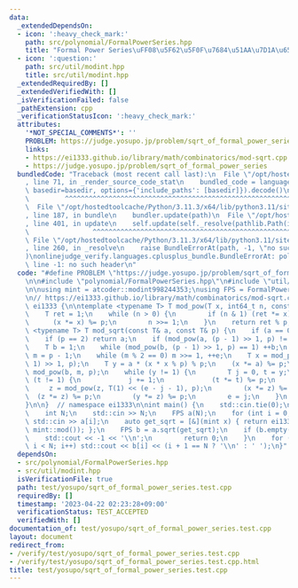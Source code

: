 ```yaml
---
data:
  _extendedDependsOn:
  - icon: ':heavy_check_mark:'
    path: src/polynomial/FormalPowerSeries.hpp
    title: "Formal Power Series\uFF08\u5F62\u5F0F\u7684\u51AA\u7D1A\u6570\uFF09"
  - icon: ':question:'
    path: src/util/modint.hpp
    title: src/util/modint.hpp
  _extendedRequiredBy: []
  _extendedVerifiedWith: []
  _isVerificationFailed: false
  _pathExtension: cpp
  _verificationStatusIcon: ':heavy_check_mark:'
  attributes:
    '*NOT_SPECIAL_COMMENTS*': ''
    PROBLEM: https://judge.yosupo.jp/problem/sqrt_of_formal_power_series
    links:
    - https://ei1333.github.io/library/math/combinatorics/mod-sqrt.cpp
    - https://judge.yosupo.jp/problem/sqrt_of_formal_power_series
  bundledCode: "Traceback (most recent call last):\n  File \"/opt/hostedtoolcache/Python/3.11.3/x64/lib/python3.11/site-packages/onlinejudge_verify/documentation/build.py\"\
    , line 71, in _render_source_code_stat\n    bundled_code = language.bundle(stat.path,\
    \ basedir=basedir, options={'include_paths': [basedir]}).decode()\n          \
    \         ^^^^^^^^^^^^^^^^^^^^^^^^^^^^^^^^^^^^^^^^^^^^^^^^^^^^^^^^^^^^^^^^^^^^^^^^^^^^^^^^^\n\
    \  File \"/opt/hostedtoolcache/Python/3.11.3/x64/lib/python3.11/site-packages/onlinejudge_verify/languages/cplusplus.py\"\
    , line 187, in bundle\n    bundler.update(path)\n  File \"/opt/hostedtoolcache/Python/3.11.3/x64/lib/python3.11/site-packages/onlinejudge_verify/languages/cplusplus_bundle.py\"\
    , line 401, in update\n    self.update(self._resolve(pathlib.Path(included), included_from=path))\n\
    \                ^^^^^^^^^^^^^^^^^^^^^^^^^^^^^^^^^^^^^^^^^^^^^^^^^^^^^^^^^\n \
    \ File \"/opt/hostedtoolcache/Python/3.11.3/x64/lib/python3.11/site-packages/onlinejudge_verify/languages/cplusplus_bundle.py\"\
    , line 260, in _resolve\n    raise BundleErrorAt(path, -1, \"no such header\"\
    )\nonlinejudge_verify.languages.cplusplus_bundle.BundleErrorAt: polynomial/FormalPowerSeries.hpp:\
    \ line -1: no such header\n"
  code: "#define PROBLEM \"https://judge.yosupo.jp/problem/sqrt_of_formal_power_series\"\
    \n\n#include \"polynomial/FormalPowerSeries.hpp\"\n#include \"util/modint.hpp\"\
    \n\nusing mint = atcoder::modint998244353;\nusing FPS = FormalPowerSeries<mint>;\n\
    \n// https://ei1333.github.io/library/math/combinatorics/mod-sqrt.cpp\nnamespace\
    \ ei1333 {\n\ntemplate <typename T> T mod_pow(T x, int64_t n, const T& p) {\n\
    \    T ret = 1;\n    while (n > 0) {\n        if (n & 1) (ret *= x) %= p;\n  \
    \      (x *= x) %= p;\n        n >>= 1;\n    }\n    return ret % p;\n}\n\ntemplate\
    \ <typename T> T mod_sqrt(const T& a, const T& p) {\n    if (a == 0) return 0;\n\
    \    if (p == 2) return a;\n    if (mod_pow(a, (p - 1) >> 1, p) != 1) return -1;\n\
    \    T b = 1;\n    while (mod_pow(b, (p - 1) >> 1, p) == 1) ++b;\n    T e = 0,\
    \ m = p - 1;\n    while (m % 2 == 0) m >>= 1, ++e;\n    T x = mod_pow(a, (m -\
    \ 1) >> 1, p);\n    T y = a * (x * x % p) % p;\n    (x *= a) %= p;\n    T z =\
    \ mod_pow(b, m, p);\n    while (y != 1) {\n        T j = 0, t = y;\n        while\
    \ (t != 1) {\n            j += 1;\n            (t *= t) %= p;\n        }\n   \
    \     z = mod_pow(z, T(1) << (e - j - 1), p);\n        (x *= z) %= p;\n      \
    \  (z *= z) %= p;\n        (y *= z) %= p;\n        e = j;\n    }\n    return x;\n\
    }\n\n}  // namespace ei1333\n\nint main() {\n    std::cin.tie(0);\n    std::ios::sync_with_stdio(false);\n\
    \    int N;\n    std::cin >> N;\n    FPS a(N);\n    for (int i = 0; i < N; i++)\
    \ std::cin >> a[i];\n    auto get_sqrt = [&](mint x) { return ei1333::mod_sqrt<int64_t>(x.val(),\
    \ mint::mod()); };\n    FPS b = a.sqrt(get_sqrt);\n    if (b.empty()) {\n    \
    \    std::cout << -1 << '\\n';\n        return 0;\n    }\n    for (int i = 0;\
    \ i < N; i++) std::cout << b[i] << (i + 1 == N ? '\\n' : ' ');\n}"
  dependsOn:
  - src/polynomial/FormalPowerSeries.hpp
  - src/util/modint.hpp
  isVerificationFile: true
  path: test/yosupo/sqrt_of_formal_power_series.test.cpp
  requiredBy: []
  timestamp: '2023-04-22 02:23:28+09:00'
  verificationStatus: TEST_ACCEPTED
  verifiedWith: []
documentation_of: test/yosupo/sqrt_of_formal_power_series.test.cpp
layout: document
redirect_from:
- /verify/test/yosupo/sqrt_of_formal_power_series.test.cpp
- /verify/test/yosupo/sqrt_of_formal_power_series.test.cpp.html
title: test/yosupo/sqrt_of_formal_power_series.test.cpp
---
```

